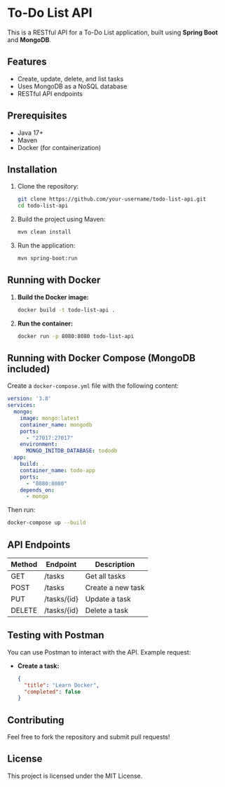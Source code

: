 # To-Do List API

This is a RESTful API for a To-Do List application, built using **Spring Boot** and **MongoDB**.

## Features
- Create, update, delete, and list tasks
- Uses MongoDB as a NoSQL database
- RESTful API endpoints

## Prerequisites
- Java 17+
- Maven
- Docker (for containerization)

## Installation

1. Clone the repository:
   ```sh
   git clone https://github.com/your-username/todo-list-api.git
   cd todo-list-api
   ```
2. Build the project using Maven:
   ```sh
   mvn clean install
   ```
3. Run the application:
   ```sh
   mvn spring-boot:run
   ```

## Running with Docker

1. **Build the Docker image:**
   ```sh
   docker build -t todo-list-api .
   ```
2. **Run the container:**
   ```sh
   docker run -p 8080:8080 todo-list-api
   ```

## Running with Docker Compose (MongoDB included)

Create a `docker-compose.yml` file with the following content:

```yaml
version: '3.8'
services:
  mongo:
    image: mongo:latest
    container_name: mongodb
    ports:
      - "27017:27017"
    environment:
      MONGO_INITDB_DATABASE: tododb
  app:
    build: .
    container_name: todo-app
    ports:
      - "8080:8080"
    depends_on:
      - mongo
```

Then run:
```sh
docker-compose up --build
```

## API Endpoints

| Method | Endpoint        | Description        |
|--------|---------------|--------------------|
| GET    | /tasks        | Get all tasks      |
| POST   | /tasks        | Create a new task |
| PUT    | /tasks/{id}   | Update a task     |
| DELETE | /tasks/{id}   | Delete a task     |

## Testing with Postman

You can use Postman to interact with the API. Example request:

- **Create a task:**
  ```json
  {
    "title": "Learn Docker",
    "completed": false
  }
  ```

## Contributing
Feel free to fork the repository and submit pull requests!

## License
This project is licensed under the MIT License.

